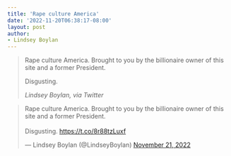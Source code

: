 ```yaml
---
title: 'Rape culture America'
date: '2022-11-20T06:38:17-08:00'
layout: post
author:
- Lindsey Boylan
---
```


> Rape culture America. Brought to you by the billionaire owner of this site and a former President.
>
> Disgusting.
>
> <cite>Lindsey Boylan, via Twitter</cite>

<blockquote class="twitter-tweet"><p lang="en" dir="ltr">Rape culture America. Brought to you by the billionaire owner of this site and a former President. <br><br>Disgusting. <a href="https://t.co/8r88tzLuxf">https://t.co/8r88tzLuxf</a></p>&mdash; Lindsey Boylan (@LindseyBoylan) <a href="https://twitter.com/LindseyBoylan/status/1594530272963596288?ref_src=twsrc%5Etfw">November 21, 2022</a></blockquote> <script async src="https://platform.twitter.com/widgets.js" charset="utf-8"></script>
